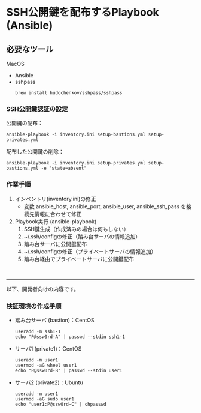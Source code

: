 
# SSH公開鍵を配布するPlaybook (Ansible)

## 必要なツール
MacOS
- Ansible
- sshpass
    ```
    brew install hudochenkov/sshpass/sshpass
    ```

### SSH公開鍵認証の設定
公開鍵の配布：
```
ansible-playbook -i inventory.ini setup-bastions.yml setup-privates.yml
```
配布した公開鍵の削除：
```
ansible-playbook -i inventory.ini setup-privates.yml setup-bastions.yml -e "state=absent"
```

### 作業手順
1. インベントリ(inventory.ini)の修正
    - 変数 ansible_host, ansible_port, ansible_user, ansible_ssh_pass を接続先情報に合わせて修正
2. Playbook実行 (ansible-playbook)
    1. SSH鍵生成（作成済みの場合は何もしない）
    2. ~/.ssh/configの修正（踏み台サーバの情報追加）
    3. 踏み台サーバに公開鍵配布
    4. ~/.ssh/configの修正（プライベートサーバの情報追加）
    5. 踏み台経由でプライベートサーバに公開鍵配布

<br>

----

以下、開発者向けの内容です。

### 検証環境の作成手順

- 踏み台サーバ (bastion)：CentOS
    ```
    useradd -m ssh1-1
    echo "P@ssw0rd-A" | passwd --stdin ssh1-1
    ```
- サーバ1 (private1)：CentOS
    ```
    useradd -m user1
    usermod -aG wheel user1
    echo "P@ssw0rd-B" | passwd --stdin user1
    ```
- サーバ2 (private2)：Ubuntu
    ```
    useradd -m user1
    usermod -aG sudo user1
    echo "user1:P@ssw0rd-C" | chpasswd
    ```
